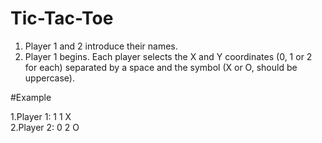 # Tic-Tac-Toe

1. Player 1 and 2 introduce their names.
2. Player 1 begins. Each player selects the X and Y coordinates (0, 1 or 2 for each) separated by a space and the symbol (X or O, should be uppercase).

#Example

1.Player 1: 1 1 X
<br/>
2.Player 2: 0 2 O


